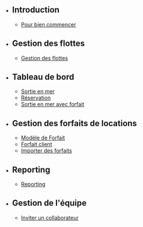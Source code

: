 - ## Introduction   
    - [Pour bien commencer](/{{route}})
- ## Gestion des flottes
    - [Gestion des flottes](/{{route}}/{{version}}/fleet)
- ## Tableau de bord
    - [Sortie en mer](/{{route}}/{{version}}/boat-trip)
    - [Réservation](/{{route}}/{{version}}/boat-trip)
    - [Sortie en mer avec forfait](/{{route}}/{{version}}/rental-boat-trip)
- ## Gestion des forfaits de locations
    - [Modèle de Forfait](/{{route}}/{{version}}/rental-package)
    - [Forfait client](/{{route}}/{{version}}/sailor-rental-package)
    - [Importer des forfaits](/{{route}}/{{version}}/import-sailor-rental-package)
- ## Reporting
    - [Reporting](/{{route}}/{{version}}/team)
- ## Gestion de l'équipe
    - [Inviter un collaborateur](/{{route}}/{{version}}/team)

